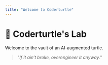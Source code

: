 ```yaml
---
title: "Welcome to Coderturtle"
---
```


# 🐢 Coderturtle's Lab

Welcome to the vault of an AI-augmented turtle.

> "_If it ain’t broke, overengineer it anyway._"
